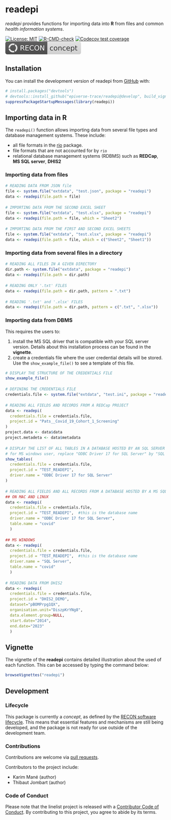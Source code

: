
<!-- README.md is generated from README.Rmd. Please edit that file -->

# readepi

*readepi* provides functions for importing data into **R** from files
and common *health information systems*.

<!-- badges: start -->

[![License:
MIT](https://img.shields.io/badge/License-MIT-yellow.svg)](https://opensource.org/licenses/MIT)
[![R-CMD-check](https://github.com/epiverse-trace/readepi/actions/workflows/R-CMD-check.yaml/badge.svg)](https://github.com/epiverse-trace/readepi/actions/workflows/R-CMD-check.yaml)
[![Codecov test
coverage](https://codecov.io/gh/epiverse-trace/readepi/branch/main/graph/badge.svg)](https://app.codecov.io/gh/epiverse-trace/readepi?branch=main)
[![lifecycle-concept](https://raw.githubusercontent.com/reconverse/reconverse.github.io/master/images/badge-concept.svg)](https://www.reconverse.org/lifecycle.html#concept)
<!-- badges: end -->

## Installation

You can install the development version of readepi from
[GitHub](https://github.com/) with:

``` r
# install.packages("devtools")
# devtools::install_github("epiverse-trace/readepi@develop", build_vignettes = TRUE)
suppressPackageStartupMessages(library(readepi))
```

## Importing data in R

The `readepi()` function allows importing data from several file types
and database management systems. These include:

- all file formats in the
  [rio](https://cran.r-project.org/web/packages/rio/vignettes/rio.html)
  package.  
- file formats that are not accounted for by `rio`  
- relational database management systems (RDBMS) such as **REDCap**,
  **MS SQL server**, **DHIS2**

### Importing data from files

``` r
# READING DATA FROM JSON file
file <- system.file("extdata", "test.json", package = "readepi")
data <- readepi(file.path = file)

# IMPORTING DATA FROM THE SECOND EXCEL SHEET
file <- system.file("extdata", "test.xlsx", package = "readepi")
data <- readepi(file.path = file, which = "Sheet2") 

# IMPORTING DATA FROM THE FIRST AND SECOND EXCEL SHEETS
file <- system.file("extdata", "test.xlsx", package = "readepi")
data <- readepi(file.path = file, which = c("Sheet2", "Sheet1"))
```

### Importing data from several files in a directory

``` r
# READING ALL FILES IN A GIVEN DIRECTORY
dir.path <- system.file("extdata", package = "readepi")
data <- readepi(file.path = dir.path)

# READING ONLY '.txt' FILES
data <- readepi(file.path = dir.path, pattern = ".txt")

# READING '.txt' and '.xlsx' FILES
data <- readepi(file.path = dir.path, pattern = c(".txt", ".xlsx"))
```

### Importing data from DBMS

This requires the users to:

1.  install the MS SQL driver that is compatible with your SQL server
    version. Details about this installation process can be found in the
    **vignette**.  
2.  create a credentials file where the user credential details will be
    stored. Use the `show_example_file()` to see a template of this
    file.

``` r
# DISPLAY THE STRUCTURE OF THE CREDENTIALS FILE
show_example_file()

# DEFINING THE CREDENTIALS FILE
credentials.file <- system.file("extdata", "test.ini", package = "readepi")

# READING ALL FIELDS AND RECORDS FROM A REDCap PROJECT
data <- readepi(
  credentials.file = credentials.file,
  project.id = "Pats__Covid_19_Cohort_1_Screening"
)
project.data <- data$data
project.metadeta <- data$metadata

# DISPLAY THE LIST OF ALL TABLES IN A DATABASE HOSTED BY AN SQL SERVER
# for MS windows user, replace "ODBC Driver 17 for SQL Server" by "SQL Server"
show_tables(
  credentials.file = credentials.file,
  project.id = "TEST_READEPI",
  driver.name = "ODBC Driver 17 for SQL Server"
)

# READING ALL FIELDS AND ALL RECORDS FROM A DATABASE HOSTED BY A MS SQL SERVER
## ON MAC AND LINUX
data <- readepi(
  credentials.file = credentials.file, 
  project.id = "TEST_READEPI",  #this is the database name
  driver.name = "ODBC Driver 17 for SQL Server", 
  table.name = "covid"
  )

## MS WINDOWS
data <- readepi(
  credentials.file = credentials.file, 
  project.id = "TEST_READEPI",  #this is the database name
  driver.name = "SQL Server", 
  table.name = "covid"
  )

# READING DATA FROM DHIS2
data <- readepi(
  credentials.file = credentials.file, 
  project.id = "DHIS2_DEMO",
  dataset="pBOMPrpg1QX",
  organisation.unit="DiszpKrYNg8",
  data.element.group=NULL,
  start.date="2014",
  end.date="2023"
  )
```

## Vignette

The vignette of the **readepi** contains detailed illustration about the
used of each function. This can be accessed by typing the command below:

``` r
browseVignettes("readepi")
```

## Development

### Lifecycle

This package is currently a *concept*, as defined by the [RECON software
lifecycle](https://www.reconverse.org/lifecycle.html). This means that
essential features and mechanisms are still being developed, and the
package is not ready for use outside of the development team.

### Contributions

Contributions are welcome via [pull
requests](https://github.com/epiverse-trace/readepi/pulls).

Contributors to the project include:

- Karim Mané (author)
- Thibaut Jombart (author)

### Code of Conduct

Please note that the linelist project is released with a [Contributor
Code of
Conduct](https://contributor-covenant.org/version/2/0/CODE_OF_CONDUCT.html).
By contributing to this project, you agree to abide by its terms.

